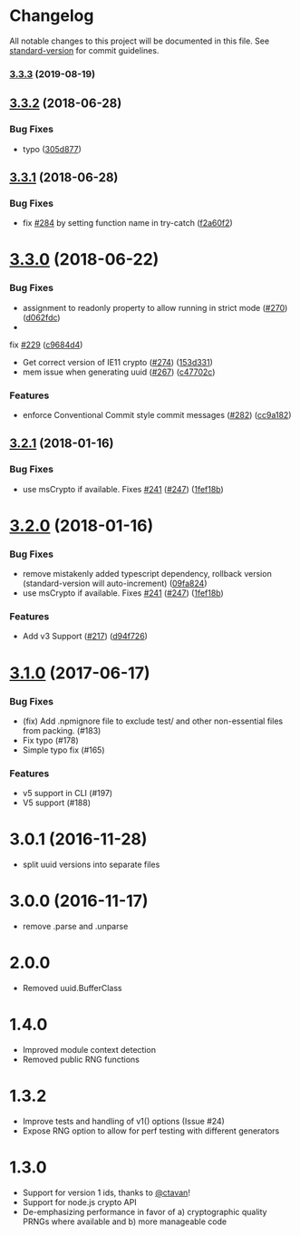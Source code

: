 # Changelog

All notable changes to this project will be documented in this file.
See [standard-version](https://github.com/conventional-changelog/standard-version) for commit guidelines.

### [3.3.3](https://github.com/kelektiv/node-uuid/compare/v3.3.2...v3.3.3) (2019-08-19)

<a name="3.3.2"></a>

## [3.3.2](https://github.com/kelektiv/node-uuid/compare/v3.3.1...v3.3.2) (2018-06-28)

### Bug Fixes

* typo ([305d877](https://github.com/kelektiv/node-uuid/commit/305d877))

<a name="3.3.1"></a>

## [3.3.1](https://github.com/kelektiv/node-uuid/compare/v3.3.0...v3.3.1) (2018-06-28)

### Bug Fixes

* fix [#284](https://github.com/kelektiv/node-uuid/issues/284) by setting function name in
  try-catch ([f2a60f2](https://github.com/kelektiv/node-uuid/commit/f2a60f2))

<a name="3.3.0"></a>

# [3.3.0](https://github.com/kelektiv/node-uuid/compare/v3.2.1...v3.3.0) (2018-06-22)

### Bug Fixes

* assignment to readonly property to allow running in strict
  mode ([#270](https://github.com/kelektiv/node-uuid/issues/270)) ([d062fdc](https://github.com/kelektiv/node-uuid/commit/d062fdc))
*

fix [#229](https://github.com/kelektiv/node-uuid/issues/229) ([c9684d4](https://github.com/kelektiv/node-uuid/commit/c9684d4))

* Get correct version of IE11
  crypto ([#274](https://github.com/kelektiv/node-uuid/issues/274)) ([153d331](https://github.com/kelektiv/node-uuid/commit/153d331))
* mem issue when generating
  uuid ([#267](https://github.com/kelektiv/node-uuid/issues/267)) ([c47702c](https://github.com/kelektiv/node-uuid/commit/c47702c))

### Features

* enforce Conventional Commit style commit
  messages ([#282](https://github.com/kelektiv/node-uuid/issues/282)) ([cc9a182](https://github.com/kelektiv/node-uuid/commit/cc9a182))

<a name="3.2.1"></a>

## [3.2.1](https://github.com/kelektiv/node-uuid/compare/v3.2.0...v3.2.1) (2018-01-16)

### Bug Fixes

* use msCrypto if available.
  Fixes [#241](https://github.com/kelektiv/node-uuid/issues/241) ([#247](https://github.com/kelektiv/node-uuid/issues/247)) ([1fef18b](https://github.com/kelektiv/node-uuid/commit/1fef18b))

<a name="3.2.0"></a>

# [3.2.0](https://github.com/kelektiv/node-uuid/compare/v3.1.0...v3.2.0) (2018-01-16)

### Bug Fixes

* remove mistakenly added typescript dependency, rollback version (standard-version will
  auto-increment) ([09fa824](https://github.com/kelektiv/node-uuid/commit/09fa824))
* use msCrypto if available.
  Fixes [#241](https://github.com/kelektiv/node-uuid/issues/241) ([#247](https://github.com/kelektiv/node-uuid/issues/247)) ([1fef18b](https://github.com/kelektiv/node-uuid/commit/1fef18b))

### Features

* Add v3
  Support ([#217](https://github.com/kelektiv/node-uuid/issues/217)) ([d94f726](https://github.com/kelektiv/node-uuid/commit/d94f726))

# [3.1.0](https://github.com/kelektiv/node-uuid/compare/v3.1.0...v3.0.1) (2017-06-17)

### Bug Fixes

* (fix) Add .npmignore file to exclude test/ and other non-essential files from packing. (#183)
* Fix typo (#178)
* Simple typo fix (#165)

### Features

* v5 support in CLI (#197)
* V5 support (#188)

# 3.0.1 (2016-11-28)

* split uuid versions into separate files

# 3.0.0 (2016-11-17)

* remove .parse and .unparse

# 2.0.0

* Removed uuid.BufferClass

# 1.4.0

* Improved module context detection
* Removed public RNG functions

# 1.3.2

* Improve tests and handling of v1() options (Issue #24)
* Expose RNG option to allow for perf testing with different generators

# 1.3.0

* Support for version 1 ids, thanks to [@ctavan](https://github.com/ctavan)!
* Support for node.js crypto API
* De-emphasizing performance in favor of a) cryptographic quality PRNGs where available and b) more manageable code
